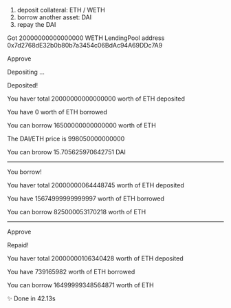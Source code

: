 1. deposit collateral: ETH / WETH  
2. borrow another asset: DAI
3. repay the DAI


Got 20000000000000000 WETH
LendingPool address 0x7d2768dE32b0b80b7a3454c06BdAc94A69DDc7A9


Approve


Depositing ...


Deposited!


You haver total 20000000000000000 worth of ETH deposited


You have 0 worth of ETH borrowed


You can borrow 16500000000000000 worth of ETH


The DAI/ETH price is 998050000000000


You can brorow 15.705625970642751 DAI


--------------------------------------------


You borrow!


You haver total 20000000064448745 worth of ETH deposited

You have 15674999999999997 worth of ETH borrowed

You can borrow 825000053170218 worth of ETH

--------------------------------------------

Approve

Repaid!

You haver total 20000000106340428 worth of ETH deposited


You have 739165982 worth of ETH borrowed

You can borrow 16499999348564871 worth of ETH


✨  Done in 42.13s
